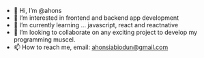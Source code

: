 - 👋 Hi, I’m @ahons
- 👀 I’m interested in frontend and backend app development
- 🌱 I’m currently learning ... javascript, react and reactnative
- 💞️ I’m looking to collaborate on any exciting project to develop my programming muscel.
- 📫 How to reach me, email: ahonsiabiodun@gmail.com

<!---
ahons/ahons is a ✨ special ✨ repository because its `README.md` (this file) appears on your GitHub profile.
You can click the Preview link to take a look at your changes.
--->
